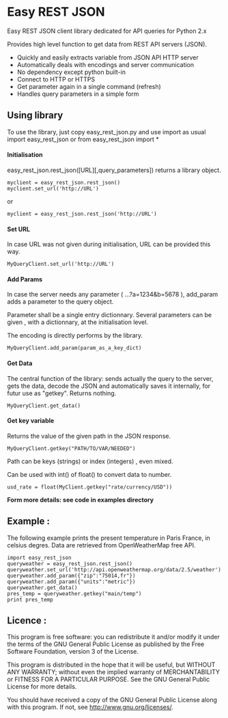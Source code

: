 Easy REST JSON
==============

Easy REST JSON client library dedicated for API queries for Python 2.x

Provides high level function to get data from REST API servers (JSON).

* Quickly and easily extracts variable from JSON API HTTP server
* Automatically deals with encodings and server communication
* No dependency except python built-in
* Connect to HTTP or HTTPS
* Get parameter again in a single command (refresh)
* Handles query parameters in a simple form


## Using library

To use the library, just copy easy_rest_json.py and use import as usual
    import easy_rest_json
or
    from easy_rest_json import *


#### Initialisation
easy_rest_json.rest_json([URL][,query_parameters]) returns a library object.

    myclient = easy_rest_json.rest_json()
    myclient.set_url('http://URL')

or 

    myclient = easy_rest_json.rest_json('http://URL')


#### Set URL
In case URL was not given during initialisation, URL can be provided this way.

    MyQueryClient.set_url('http://URL')

#### Add Params
In case the server needs any parameter ( ...?a=1234&b=5678 ), add_param adds a parameter to the query object.

Parameter shall be a single entry dictionnary. Several parameters can be given , with a dictionnary, at the initialisation level.

The encoding is directly performs by the library. 

    MyQueryClient.add_param(param_as_a_key_dict)

#### Get Data
The central function of the library: sends actually the query to the server, gets the data, decode the JSON and automatically saves it internally, for futur use as "getkey". Returns nothing. 

    MyQueryClient.get_data()

#### Get key variable
Returns the value of the given path in the JSON response.

    MyQueryClient.getkey("PATH/TO/VAR/NEEDED")

Path can be keys (strings) or index (integers) , even mixed.

Can be used with int() of float() to convert data to number.

    usd_rate = float(MyClient.getkey("rate/currency/USD"))


**Form more details: see code in examples directory**


## Example :
The following example prints the present temperature in Paris France, in celsius degres. Data are retrieved from OpenWeatherMap free API.

    import easy_rest_json
    queryweather = easy_rest_json.rest_json()
    queryweather.set_url('http://api.openweathermap.org/data/2.5/weather')
    queryweather.add_param({"zip":"75014,fr"})
    queryweather.add_param({"units":"metric"})
    queryweather.get_data()
    pres_temp = queryweather.getkey("main/temp")
    print pres_temp


Licence :
----------
This program is free software: you can redistribute it and/or modify
it under the terms of the GNU General Public License as published by
the Free Software Foundation, version 3 of the License.

This program is distributed in the hope that it will be useful,
but WITHOUT ANY WARRANTY; without even the implied warranty of
MERCHANTABILITY or FITNESS FOR A PARTICULAR PURPOSE.  See the
GNU General Public License for more details.

You should have received a copy of the GNU General Public License
along with this program.  If not, see <http://www.gnu.org/licenses/>.
